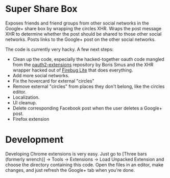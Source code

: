Super Share Box
===============

Exposes friends and friend groups from other social networks in the Google+ share box by wrapping the circles XHR.
Wraps the post message XHR to determine whether the post should be shared to those other social networks.
Posts links to the Google+ post on the other social networks.

The code is currently very hacky. A few next steps:
- Clean up the code, especially the hacked-together oauth code mangled from the
  [oauth2-extensions](https://github.com/borismus/oauth2-extensions) repository by Boris Smus and the XHR wrapper hacked
  out of [Firebug Lite](http://code.google.com/p/fbug/source/browse/lite/branches/firebug1.5/content/lite/xhr.js) that
  does everything.
- Add more social networks.
- Fix the hovercard for external "circles"
- Remove external "circles" from places they don't belong, like the circles editor.
- Localization.
- UI cleanup.
- Delete corresponding Facebook post when the user deletes a Google+ post.
- Firefox extension

Development
===========

Developing Chrome extensions is very easy.
Just go to [Three bars (formerly wrench)] -> Tools -> Extensions -> Load Unpacked Extension and choose the directory
containing this code. Open the files in an editor, make changes, and just refresh the Google+ tab when you're done.

